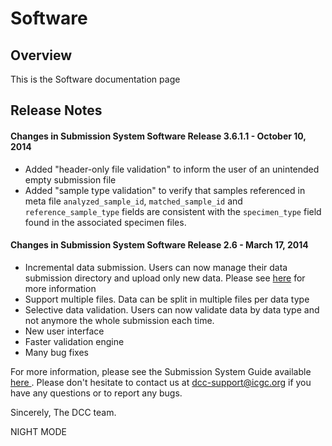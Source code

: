 # Software

## Overview

This is the Software documentation page

## Release Notes

#### Changes in Submission System Software Release 3.6.1.1 - October 10, 2014
* Added "header-only file validation" to inform the user of an unintended empty submission file
* Added "sample type validation" to verify that samples referenced in meta file `analyzed_sample_id`, `matched_sample_id` and `reference_sample_type` fields are consistent with the `specimen_type` field found in the associated specimen files.

#### Changes in Submission System Software Release 2.6 - March 17, 2014
* Incremental data submission. Users can now manage their data submission directory and upload only new data. Please see [here][1] for more information
* Support multiple files. Data can be split in multiple files per data type
* Selective data validation. Users can now validate data by data type and not anymore the whole submission each time.
* New user interface
* Faster validation engine
* Many bug fixes

For more information, please see the Submission System Guide available [ here ][2]. Please don't hesitate to contact us at [dcc-support@icgc.org][3] if you have any questions or to report any bugs.

Sincerely,
The DCC team.

[1]: /incremental-submission-feature
[2]: /data-submission
[3]: mailto:dcc-support@icgc.org

 NIGHT MODE
